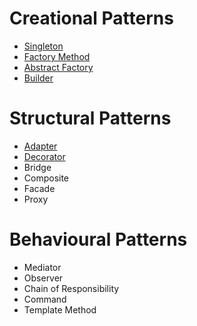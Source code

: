 # Creational Patterns
* [Singleton](./creational/singleton.md)
* [Factory Method](./creational/factory_method.md)
* [Abstract Factory](./creational/abstract_factory.md)
* [Builder](./creational/builder.md)

# Structural Patterns
* [Adapter](./structural/adapter.md)
* [Decorator](./structural/decorator.md)
* Bridge
* Composite
* Facade
* Proxy

# Behavioural Patterns
* Mediator 
* Observer
* Chain of Responsibility
* Command
* Template Method